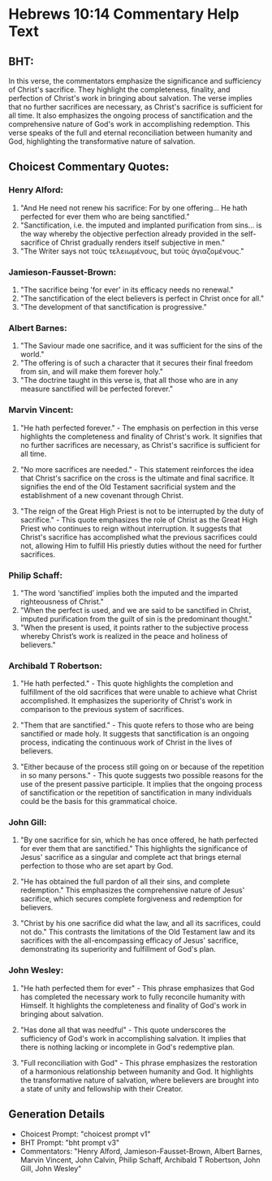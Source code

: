 # Hebrews 10:14 Commentary Help Text

## BHT:
In this verse, the commentators emphasize the significance and sufficiency of Christ's sacrifice. They highlight the completeness, finality, and perfection of Christ's work in bringing about salvation. The verse implies that no further sacrifices are necessary, as Christ's sacrifice is sufficient for all time. It also emphasizes the ongoing process of sanctification and the comprehensive nature of God's work in accomplishing redemption. This verse speaks of the full and eternal reconciliation between humanity and God, highlighting the transformative nature of salvation.

## Choicest Commentary Quotes:
### Henry Alford:
1. "And He need not renew his sacrifice: For by one offering... He hath perfected for ever them who are being sanctified." 
2. "Sanctification, i.e. the imputed and implanted purification from sins... is the way whereby the objective perfection already provided in the self-sacrifice of Christ gradually renders itself subjective in men." 
3. "The Writer says not τοὺς τελειωμένους, but τοὺς ἁγιαζομένους."

### Jamieson-Fausset-Brown:
1. "The sacrifice being 'for ever' in its efficacy needs no renewal." 
2. "The sanctification of the elect believers is perfect in Christ once for all."
3. "The development of that sanctification is progressive."

### Albert Barnes:
1. "The Saviour made one sacrifice, and it was sufficient for the sins of the world."
2. "The offering is of such a character that it secures their final freedom from sin, and will make them forever holy."
3. "The doctrine taught in this verse is, that all those who are in any measure sanctified will be perfected forever."

### Marvin Vincent:
1. "He hath perfected forever." - The emphasis on perfection in this verse highlights the completeness and finality of Christ's work. It signifies that no further sacrifices are necessary, as Christ's sacrifice is sufficient for all time.

2. "No more sacrifices are needed." - This statement reinforces the idea that Christ's sacrifice on the cross is the ultimate and final sacrifice. It signifies the end of the Old Testament sacrificial system and the establishment of a new covenant through Christ.

3. "The reign of the Great High Priest is not to be interrupted by the duty of sacrifice." - This quote emphasizes the role of Christ as the Great High Priest who continues to reign without interruption. It suggests that Christ's sacrifice has accomplished what the previous sacrifices could not, allowing Him to fulfill His priestly duties without the need for further sacrifices.

### Philip Schaff:
1. "The word ‘sanctified’ implies both the imputed and the imparted righteousness of Christ."
2. "When the perfect is used, and we are said to be sanctified in Christ, imputed purification from the guilt of sin is the predominant thought."
3. "When the present is used, it points rather to the subjective process whereby Christ’s work is realized in the peace and holiness of believers."

### Archibald T Robertson:
1. "He hath perfected." - This quote highlights the completion and fulfillment of the old sacrifices that were unable to achieve what Christ accomplished. It emphasizes the superiority of Christ's work in comparison to the previous system of sacrifices.

2. "Them that are sanctified." - This quote refers to those who are being sanctified or made holy. It suggests that sanctification is an ongoing process, indicating the continuous work of Christ in the lives of believers.

3. "Either because of the process still going on or because of the repetition in so many persons." - This quote suggests two possible reasons for the use of the present passive participle. It implies that the ongoing process of sanctification or the repetition of sanctification in many individuals could be the basis for this grammatical choice.

### John Gill:
1. "By one sacrifice for sin, which he has once offered, he hath perfected for ever them that are sanctified." This highlights the significance of Jesus' sacrifice as a singular and complete act that brings eternal perfection to those who are set apart by God.

2. "He has obtained the full pardon of all their sins, and complete redemption." This emphasizes the comprehensive nature of Jesus' sacrifice, which secures complete forgiveness and redemption for believers.

3. "Christ by his one sacrifice did what the law, and all its sacrifices, could not do." This contrasts the limitations of the Old Testament law and its sacrifices with the all-encompassing efficacy of Jesus' sacrifice, demonstrating its superiority and fulfillment of God's plan.

### John Wesley:
1. "He hath perfected them for ever" - This phrase emphasizes that God has completed the necessary work to fully reconcile humanity with Himself. It highlights the completeness and finality of God's work in bringing about salvation.

2. "Has done all that was needful" - This quote underscores the sufficiency of God's work in accomplishing salvation. It implies that there is nothing lacking or incomplete in God's redemptive plan.

3. "Full reconciliation with God" - This phrase emphasizes the restoration of a harmonious relationship between humanity and God. It highlights the transformative nature of salvation, where believers are brought into a state of unity and fellowship with their Creator.


## Generation Details
- Choicest Prompt: "choicest prompt v1"
- BHT Prompt: "bht prompt v3"
- Commentators: "Henry Alford, Jamieson-Fausset-Brown, Albert Barnes, Marvin Vincent, John Calvin, Philip Schaff, Archibald T Robertson, John Gill, John Wesley"

